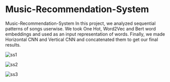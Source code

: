 # Music-Recommendation-System
Music-Recommendation-System In this project, we analyzed sequential patterns of songs userwise. We took One Hot, Word2Vec and Bert word embeddings and used as an input representation of words. Finally, we made Horizontal CNN and Vertical CNN and concatenated them to get our final results.

 ![ss1](https://github.com/ANUBHAVKAMBOJ/Music-Recommendation-System/assets/90023327/00a05cf7-4d8e-430a-8103-6be167635b6e)

![ss2](https://github.com/ANUBHAVKAMBOJ/Music-Recommendation-System/assets/90023327/0eaabf61-94df-4534-8e58-70459be91163)

 ![ss3](https://github.com/ANUBHAVKAMBOJ/Music-Recommendation-System/assets/90023327/012c1ac5-12a0-4125-9531-df90f32c2cf8)


 


